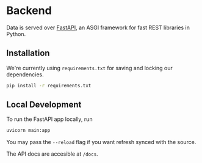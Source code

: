 # Backend
Data is served over [FastAPI](https://fastapi.tiangolo.com/), an ASGI framework for fast REST libraries in Python.

## Installation
We're currently using `requirements.txt` for saving and locking our dependencies.

```bash
pip install -r requirements.txt
```

## Local Development
To run the FastAPI app locally, run
```bash
uvicorn main:app
```
You may pass the `--reload` flag if you want refresh synced with the source.

The API docs are accesible at `/docs`.
